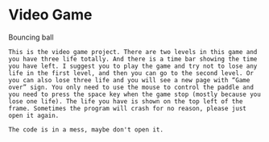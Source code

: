# Video Game
 Bouncing ball

	This is the video game project. There are two levels in this game and you have three life totally. And there is a time bar showing the time you have left. I suggest you to play the game and try not to lose any life in the first level, and then you can go to the second level. Or you can also lose three life and you will see a new page with “Game over” sign. You only need to use the mouse to control the paddle and you need to press the space key when the game stop (mostly because you lose one life). The life you have is shown on the top left of the frame. Sometimes the program will crash for no reason, please just open it again.
	
	The code is in a mess, maybe don't open it. 
	